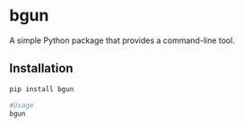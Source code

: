# bgun

A simple Python package that provides a command-line tool.

## Installation

```sh
pip install bgun

#Usage
bgun

